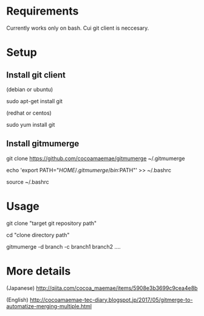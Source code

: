 # Requirements
Currently works only on bash. Cui git client is neccesary.

# Setup
## Install git client 
(debian or ubuntu)

sudo apt-get install git

(redhat or centos)

sudo yum install git


## Install gitmumerge
git clone https://github.com/cocoamaemae/gitmumerge ~/.gitmumerge

echo 'export PATH="$HOME/.gitmumerge/bin:$PATH"' >> ~/.bashrc

source ~/.bashrc

# Usage
git clone "target git repository path"

cd "clone directory path"

gitmumerge -d branch -c branch1 branch2 ....

# More details
(Japanese)
http://qiita.com/cocoa_maemae/items/5908e3b3699c9cea4e8b

(English)
http://cocoamaemae-tec-diary.blogspot.jp/2017/05/gitmerge-to-automatize-merging-multiple.html

